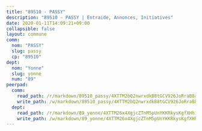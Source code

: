 ```yaml
---
title: "89510 - PASSY"
description: "89510 - PASSY | Entraide, Annonces, Initiatives"
date: 2020-01-11T14:09:21+09:00
collapsible: false
layout: commune
comm:
  nom: "PASSY"
  slug: passy
  cp: "89510"
dept:
  nom: "Yonne"
  slug: yonne
  num: "89"
peerpad:
  comm:
    read_path: /r/markdown/89510_passy/4XTTM2bQ2nwrxdkB8tGCV926JoRraB8auWPNk3ntkze6qC8xt
    write_path: /w/markdown/89510_passy/4XTTM2bQ2nwrxdkB8tGCV926JoRraB8auWPNk3ntkze6qC8xt-K3TgUMBatbTa3MnEWdxiP1ceihYmUg8GFFhn5ndz1RPWRhhHJ1ygZnAHi1YR2kK6hWbxe4MJewmgxHyXSDvJUcWJNMXQrwSxjmm9vLABuMWTALj5Np6umEgxA7cyCF2k3TcTZVde
  dept:
    read_path: /r/markdown/89_yonne/4XTTM26x4XgjcZTnM5pUnYKKRkysKgfXHh1wiigoPHqn9LDKB
    write_path: /w/markdown/89_yonne/4XTTM26x4XgjcZTnM5pUnYKKRkysKgfXHh1wiigoPHqn9LDKB-K3TgU4xaMVqzoRnPJNyddApuMoWvJyHL35bzooauYvdhG3MLg3ikjpoueq9BDtqVP4hJBQxpPxix2gohzXyST9tZPnEkyXpDMdHiAFpx7EU6e8WgvFk7NPsBQepM8o13bG9dyqq7
---
```


